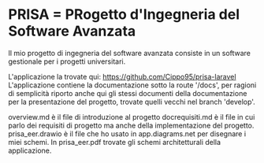 # PRISA = PRogetto d'Ingegneria del Software Avanzata

Il mio progetto di ingegneria del software avanzata consiste
in un software gestionale per i progetti universitari.

L'applicazione la trovate qui: https://github.com/Cippo95/prisa-laravel  
L'applicazione contiene la documentazione sotto la route '/docs', per ragioni di semplicità riporto anche qui gli stessi documenti della documentazione per la presentazione del progetto, trovate quelli vecchi nel branch 'develop'.

overview.md è il file di introduzione al progetto
docrequisiti.md è il file in cui parlo dei requisiti di progetto ma anche della implementazione del progetto.
prisa_eer.drawio è il file che ho usato in app.diagrams.net per disegnare i miei schemi.
In prisa_eer.pdf trovate gli schemi architetturali della applicazione.
